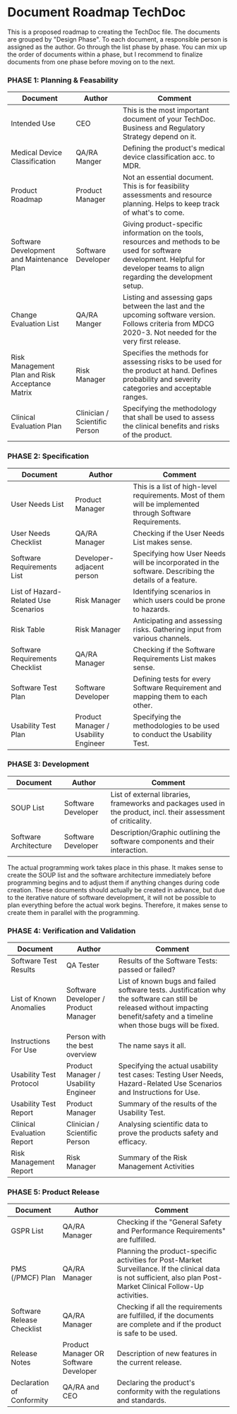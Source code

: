 # Document Roadmap TechDoc

This is a proposed roadmap to creating the TechDoc file. The documents are grouped by "Design Phase". To each
document, a responsible person is assigned as the author. Go through the list phase by phase. You can mix up
the order of documents within a phase, but I recommend to finalize documents from one phase before moving on
to the next.

### PHASE 1: Planning & Feasability

| Document                                        | Author                        | Comment                                                                                                                                                                            |
|-------------------------------------------------|-------------------------------|------------------------------------------------------------------------------------------------------------------------------------------------------------------------------------|
| Intended Use                                    | CEO                           | This is the most important document of your TechDoc. Business and Regulatory Strategy depend on it.                                                                                |
| Medical Device Classification                   | QA/RA Manger                  | Defining the product's medical device classification acc. to MDR.                                                                                                                  |
| Product Roadmap                                 | Product Manager               | Not an essential document. This is for feasibility assessments and resource planning. Helps to keep track of what's to come.                                                       |
| Software Development and Maintenance Plan       | Software Developer            | Giving product-specific information on the tools, resources and methods to be used for software development. Helpful for developer teams to align regarding the development setup. |
| Change Evaluation List                          | QA/RA Manger                  | Listing and assessing gaps between the last and the upcoming software version. Follows criteria from MDCG 2020-3. Not needed for the very first release.                           |
| Risk Management Plan and Risk Acceptance Matrix | Risk Manager                  | Specifies the methods for assessing risks to be used for the product at hand. Defines probability and severity categories and acceptable ranges.                                   |
| Clinical Evaluation Plan                        | Clinician / Scientific Person | Specifying the methodology that shall be used to assess the clinical benefits and risks of the product.                                                                            |

### PHASE 2: Specification

| Document                             | Author                               | Comment                                                                                                    |
|--------------------------------------|--------------------------------------|------------------------------------------------------------------------------------------------------------|
| User Needs List                      | Product Manager                      | This is a list of high-level requirements. Most of them will be implemented through Software Requirements. |
| User Needs Checklist                 | QA/RA Manager                        | Checking if the User Needs List makes sense.                                                               |
| Software Requirements List           | Developer-adjacent person            | Specifying how User Needs will be incorporated in the software. Describing the details of a feature.       |
| List of Hazard-Related Use Scenarios | Risk Manager                         | Identifying scenarios in which users could be prone to hazards.                                            |
| Risk Table                           | Risk Manager                         | Anticipating and assessing risks. Gathering input from various channels.                                   |
| Software Requirements Checklist      | QA/RA Manager                        | Checking if the Software Requirements List makes sense.                                                    |
| Software Test Plan                   | Software Developer                   | Defining tests for every Software Requirement and mapping them to each other.                              |
| Usability Test Plan                  | Product Manager / Usability Engineer | Specifying the methodologies to be used to conduct the Usability Test.                                     |

### PHASE 3: Development

| Document              | Author             | Comment                                                                                                         |
|-----------------------|--------------------|-----------------------------------------------------------------------------------------------------------------|
| SOUP List             | Software Developer | List of external libraries, frameworks and packages used in the product, incl. their assessment of criticality. |
| Software Architecture | Software Developer | Description/Graphic outlining the software components and their interaction.                                    |

The actual programming work takes place in this phase. It makes sense to create the SOUP list and the software
architecture immediately before programming begins and to adjust them if anything changes during code
creation. These documents should actually be created in advance, but due to the iterative nature of software
development, it will not be possible to plan everything before the actual work begins. Therefore, it makes
sense to create them in parallel with the programming.

### PHASE 4: Verification and Validation

| Document                   | Author                               | Comment                                                                                                                                                                           |
|----------------------------|--------------------------------------|-----------------------------------------------------------------------------------------------------------------------------------------------------------------------------------|
| Software Test Results      | QA Tester                            | Results of the Software Tests: passed or failed?                                                                                                                                  |
| List of Known Anomalies    | Software Developer / Product Manager | List of known bugs and failed software tests. Justification why the software can still be released without impacting benefit/safety and a timeline when those bugs will be fixed. |
| Instructions For Use       | Person with the best overview        | The name says it all.                                                                                                                                                             |
| Usability Test Protocol    | Product Manager / Usability Engineer | Specifying the actual usability test cases: Testing User Needs, Hazard-Related Use Scenarios and Instructions for Use.                                                            |
| Usability Test Report      | Product Manager                      | Summary of the results of the Usability Test.                                                                                                                                     |
| Clinical Evaluation Report | Clinician / Scientific Person        | Analysing scientific data to prove the products safety and efficacy.                                                                                                              |
| Risk Management Report     | Risk Manager                         | Summary of the Risk Management Activities                                                                                                                                         |

### PHASE 5: Product Release

| Document                   | Author                                | Comment                                                                                                                                                             |
|----------------------------|---------------------------------------|---------------------------------------------------------------------------------------------------------------------------------------------------------------------|
| GSPR List                  | QA/RA Manager                         | Checking if the "General Safety and Performance Requirements" are fulfilled.                                                                                        |
| PMS (/PMCF) Plan           | QA/RA Manager                         | Planning the product-specific activities for Post-Market Surveillance. If the clinical data is not sufficient, also plan Post-Market Clinical Follow-Up activities. |
| Software Release Checklist | QA/RA Manager                         | Checking if all the requirements are fulfilled, if the documents are complete and if the product is safe to be used.                                                |
| Release Notes              | Product Manager OR Software Developer | Description of new features in the current release.                                                                                                                 |
| Declaration of Conformity  | QA/RA and CEO                         | Declaring the product's conformity with the regulations and standards.                                                                                              |
